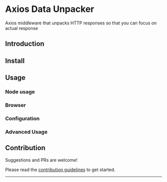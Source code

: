 # Axios Data Unpacker

Axios middleware that unpacks HTTP responses so that you can focus on actual response

## Introduction

## Install

## Usage

### Node usage

### Browser

### Configuration

### Advanced Usage

<!-- References
https://laracasts.com/discuss/channels/servers/get-data-out-from-axios-javascript -->

## Contribution

Suggestions and PRs are welcome!

Please read the [contribution guidelines](CONTRIBUTING.md) to get started.

<!-- Change contributing.md -->

---
